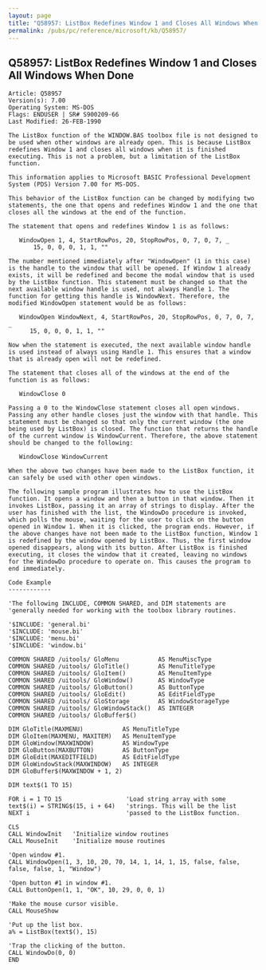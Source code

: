 ```yaml
---
layout: page
title: "Q58957: ListBox Redefines Window 1 and Closes All Windows When Done"
permalink: /pubs/pc/reference/microsoft/kb/Q58957/
---
```


## Q58957: ListBox Redefines Window 1 and Closes All Windows When Done

	Article: Q58957
	Version(s): 7.00
	Operating System: MS-DOS
	Flags: ENDUSER | SR# S900209-66
	Last Modified: 26-FEB-1990
	
	The ListBox function of the WINDOW.BAS toolbox file is not designed to
	be used when other windows are already open. This is because ListBox
	redefines Window 1 and closes all windows when it is finished
	executing. This is not a problem, but a limitation of the ListBox
	function.
	
	This information applies to Microsoft BASIC Professional Development
	System (PDS) Version 7.00 for MS-DOS.
	
	This behavior of the ListBox function can be changed by modifying two
	statements, the one that opens and redefines Window 1 and the one that
	closes all the windows at the end of the function.
	
	The statement that opens and redefines Window 1 is as follows:
	
	   WindowOpen 1, 4, StartRowPos, 20, StopRowPos, 0, 7, 0, 7, _
	       15, 0, 0, 0, 1, 1, ""
	
	The number mentioned immediately after "WindowOpen" (1 in this case)
	is the handle to the window that will be opened. If Window 1 already
	exists, it will be redefined and become the modal window that is used
	by the ListBox function. This statement must be changed so that the
	next available window handle is used, not always Handle 1. The
	function for getting this handle is WindowNext. Therefore, the
	modified WindowOpen statement would be as follows:
	
	   WindowOpen WindowNext, 4, StartRowPos, 20, StopRowPos, 0, 7, 0, 7, _
	      15, 0, 0, 0, 1, 1, ""
	
	Now when the statement is executed, the next available window handle
	is used instead of always using Handle 1. This ensures that a window
	that is already open will not be redefined.
	
	The statement that closes all of the windows at the end of the
	function is as follows:
	
	   WindowClose 0
	
	Passing a 0 to the WindowClose statement closes all open windows.
	Passing any other handle closes just the window with that handle. This
	statement must be changed so that only the current window (the one
	being used by ListBox) is closed. The function that returns the handle
	of the current window is WindowCurrent. Therefore, the above statement
	should be changed to the following:
	
	   WindowClose WindowCurrent
	
	When the above two changes have been made to the ListBox function, it
	can safely be used with other open windows.
	
	The following sample program illustrates how to use the ListBox
	function. It opens a window and then a button in that window. Then it
	invokes ListBox, passing it an array of strings to display. After the
	user has finished with the list, the WindowDo procedure is invoked,
	which polls the mouse, waiting for the user to click on the button
	opened in Window 1. When it is clicked, the program ends. However, if
	the above changes have not been made to the ListBox function, Window 1
	is redefined by the window opened by ListBox. Thus, the first window
	opened disappears, along with its button. After ListBox is finished
	executing, it closes the window that it created, leaving no windows
	for the WindowDo procedure to operate on. This causes the program to
	end immediately.
	
	Code Example
	------------
	
	'The following INCLUDE, COMMON SHARED, and DIM statements are
	'generally needed for working with the toolbox library routines.
	
	'$INCLUDE: 'general.bi'
	'$INCLUDE: 'mouse.bi'
	'$INCLUDE: 'menu.bi'
	'$INCLUDE: 'window.bi'
	
	COMMON SHARED /uitools/ GloMenu           AS MenuMiscType
	COMMON SHARED /uitools/ GloTitle()        AS MenuTitleType
	COMMON SHARED /uitools/ GloItem()         AS MenuItemType
	COMMON SHARED /uitools/ GloWindow()       AS WindowType
	COMMON SHARED /uitools/ GloButton()       AS ButtonType
	COMMON SHARED /uitools/ GloEdit()         AS EditFieldType
	COMMON SHARED /uitools/ GloStorage        AS WindowStorageType
	COMMON SHARED /uitools/ GloWindowStack()  AS INTEGER
	COMMON SHARED /uitools/ GloBuffer$()
	
	DIM GloTitle(MAXMENU)           AS MenuTitleType
	DIM GloItem(MAXMENU, MAXITEM)   AS MenuItemType
	DIM GloWindow(MAXWINDOW)        AS WindowType
	DIM GloButton(MAXBUTTON)        AS ButtonType
	DIM GloEdit(MAXEDITFIELD)       AS EditFieldType
	DIM GloWindowStack(MAXWINDOW)   AS INTEGER
	DIM GloBuffer$(MAXWINDOW + 1, 2)
	
	DIM text$(1 TO 15)
	
	FOR i = 1 TO 15                  'Load string array with some
	text$(i) = STRING$(15, i + 64)   'strings. This will be the list
	NEXT i                           'passed to the ListBox function.
	
	CLS
	CALL WindowInit   'Initialize window routines
	CALL MouseInit    'Initialize mouse routines
	
	'Open window #1.
	CALL WindowOpen(1, 3, 10, 20, 70, 14, 1, 14, 1, 15, false, false,
	false, false, 1, "Window")
	
	'Open button #1 in window #1.
	CALL ButtonOpen(1, 1, "OK", 10, 29, 0, 0, 1)
	
	'Make the mouse cursor visible.
	CALL MouseShow
	
	'Put up the list box.
	a% = ListBox(text$(), 15)
	
	'Trap the clicking of the button.
	CALL WindowDo(0, 0)
	END
